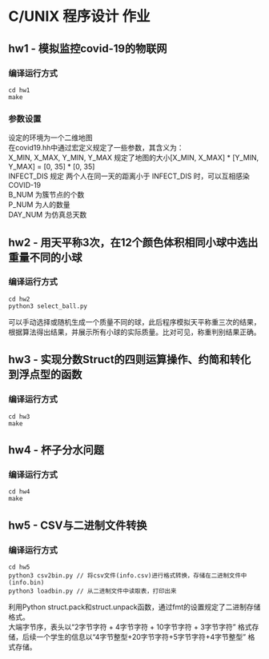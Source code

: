 # C/UNIX 程序设计 作业
## hw1 - 模拟监控covid-19的物联网
### 编译运行方式
```
cd hw1
make
```
### 参数设置
设定的环境为一个二维地图    
在covid19.hh中通过宏定义规定了一些参数，其含义为：  
X_MIN, X_MAX, Y_MIN, Y_MAX 规定了地图的大小[X_MIN, X_MAX] * [Y_MIN, Y_MAX] = [0, 35] * [0, 35]  
INFECT_DIS 规定 两个人在同一天的距离小于 INFECT_DIS 时，可以互相感染COVID-19    
B_NUM 为簇节点的个数    
P_NUM 为人的数量    
DAY_NUM 为仿真总天数    



## hw2 - 用天平称3次，在12个颜色体积相同小球中选出重量不同的小球
### 编译运行方式
```
cd hw2
python3 select_ball.py
```
可以手动选择或随机生成一个质量不同的球，此后程序模拟天平称重三次的结果，根据算法得出结果，并展示所有小球的实际质量。比对可见，称重判别结果正确。    

## hw3 - 实现分数Struct的四则运算操作、约简和转化到浮点型的函数
### 编译运行方式
```
cd hw3
make
```

##  hw4 - 杯子分水问题
### 编译运行方式
```
cd hw4
make
```

## hw5 - CSV与二进制文件转换
### 编译运行方式
```
cd hw5
python3 csv2bin.py // 将csv文件(info.csv)进行格式转换，存储在二进制文件中 (info.bin)
python3 loadbin.py // 从二进制文件中读取表，打印出来
```

利用Python struct.pack和struct.unpack函数，通过fmt的设置规定了二进制存储格式。  
大端字节序，表头以“2字节字符 + 4字节字符 + 10字节字符 + 3字节字符” 格式存储，后续一个学生的信息以“4字节整型+20字节字符+5字节字符+4字节整型” 格式存储。